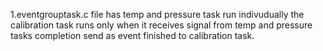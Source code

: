 1.eventgrouptask.c file has temp and pressure task  run indivudually 
the calibration task runs only when it receives signal from temp and pressure tasks completion send as event finished to calibration task.
